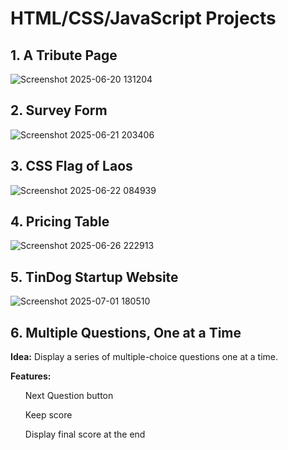 # HTML/CSS/JavaScript Projects

## 1. A Tribute Page
   ![Screenshot 2025-06-20 131204](https://github.com/user-attachments/assets/2d870bee-bf65-45c7-945e-b1de824dbf2d)

## 2. Survey Form
   ![Screenshot 2025-06-21 203406](https://github.com/user-attachments/assets/8987a297-3729-4209-8c70-8be82a310957)

## 3. CSS Flag of Laos
   ![Screenshot 2025-06-22 084939](https://github.com/user-attachments/assets/e47c8174-ca43-4e96-8d94-87c8fa388c9c)

## 4. Pricing Table
   ![Screenshot 2025-06-26 222913](https://github.com/user-attachments/assets/3b1ba16f-845e-466f-9d81-fe393c0835a6)

## 5. TinDog Startup Website
   ![Screenshot 2025-07-01 180510](https://github.com/user-attachments/assets/3ebe28cf-7e0f-4205-a858-b377b7ea5ac3)

## 6. Multiple Questions, One at a Time
**Idea:** Display a series of multiple-choice questions one at a time.

**Features:**
<ul>Next Question button</ul>
<ul>Keep score</ul>
<ul>Display final score at the end</ul>

